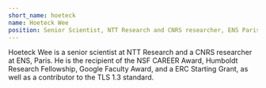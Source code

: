 ```yaml
---
short_name: hoeteck 
name: Hoeteck Wee
position: Senior Scientist, NTT Research and CNRS researcher, ENS Paris
---
```

Hoeteck Wee is a senior scientist at NTT Research and a CNRS researcher at ENS, Paris. He is the recipient of the NSF CAREER Award, Humboldt Research Fellowship, Google Faculty Award, and a ERC Starting Grant, as well as a contributor to the TLS 1.3 standard. 

